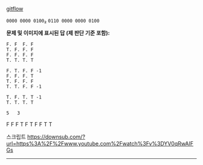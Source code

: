 [gitflow](https://tech.mfort.co.kr/blog/2022-08-05-trunk-based-development/)


`0000 0000 0100`₂
`0110 0000 0000 0100`


**문제 및 이미지에 표시된 답 (제 판단 기준 포함):**
```
F. F  F. F
T. F. F. F
F. F. F. F
T. T. T. T

F. T. F. F -1
F. F. F. T
T. F. F. F
T. T. F. F -1

T. F. T. T -1
T. T. T. T

5   3
```


F
F
F
T
F
T
F
F
T
T

스크립트 
https://downsub.com/?url=https%3A%2F%2Fwww.youtube.com%2Fwatch%3Fv%3DYV0qRwAIFGs

---

